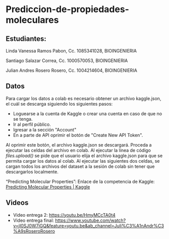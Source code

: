 # Prediccion-de-propiedades-moleculares




## Estudiantes:

Linda Vanessa Ramos Pabon, Cc. 1085341028, BIOINGENIERIA

Santiago Salazar Correa, Cc. 1000570053, BIOINGENIERIA

Julian Andres Rosero Rosero, Cc. 1004214604, BIOINGENIERIA


## Datos
Para cargar los datos a colab es necesario obtener un archivo kaggle.json, el cuál se descarga siguiendo los siguientes pasos:

*   Loguearse a la cuenta de Kaggle o crear una cuenta en caso de que no se tenga.
*   Ir al perfil público.
*   Igresar a la sección "Account"
*   En a parte de API oprimir el botón de "Create New API Token". 


Al oprimir este botón, el archivo kaggle.json se descargará. Proceda a ejecutar las celdas del archivo en colab. Al ejecutar la línea de código *files.upload()* se pide que el usuario elija el archivo kaggle.json para que se permita cargar los datos al colab. Al ejecutar las siguientes dos celdas, se cargan todos los archivos del dataset a la sesión de colab sin tener que descargarlos localmente.


“Predicting Molecular Properties”: Enlace de la competencia de Kaggle:[ Predicting Molecular Properties | Kaggle](https://www.kaggle.com/competitions/champs-scalar-coupling/overview)

 ## Videos

*   Video entrega 2:  https://youtu.be/HmyMCcTA0t4
*   Video entrega final: https://www.youtube.com/watch?v=jI0SJ0W7iGQ&feature=youtu.be&ab_channel=Juli%C3%A1nAndr%C3%A9sRoseroRosero


